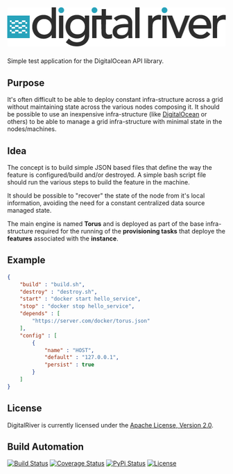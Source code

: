 # [![DigitalRiver](res/logo.png)](http://digitalriver.hive.pt)

Simple test application for the DigitalOcean API library.

## Purpose

It's often difficult to be able to deploy constant infra-structure across a grid without maintaining state across the various nodes composing it. It should be possible to use an inexpensive infra-structure (like [DigitalOcean](https://www.digitalocean.com/) or others) to be able to manage a grid infra-structure with minimal state in the nodes/machines.

## Idea

The concept is to build simple JSON based files that define the way the feature is configured/build and/or destroyed. A simple bash script file should run the various steps to build the feature in the machine.

It should be possible to "recover" the state of the node from it's local information, avoiding the need for a constant centralized data source managed state.

The main engine is named **Torus** and is deployed as part of the base infra-structure required for the running of the **provisioning tasks** that deploye the **features** associated with the **instance**.

## Example

```json
{
    "build" : "build.sh",
    "destroy" : "destroy.sh",
    "start" : "docker start hello_service",
    "stop" : "docker stop hello_service",
    "depends" : [
        "https://server.com/docker/torus.json"
    ],
    "config" : [
        {
            "name" : "HOST",
            "default" : "127.0.0.1",
            "persist" : true
        }
    ]
}
```

## License

DigitalRiver is currently licensed under the [Apache License, Version 2.0](http://www.apache.org/licenses/).

## Build Automation

[![Build Status](https://travis-ci.com/hivesolutions/digitalriver.svg?branch=master)](https://travis-ci.com/hivesolutions/digitalriver)
[![Coverage Status](https://coveralls.io/repos/hivesolutions/digitalriver/badge.svg?branch=master)](https://coveralls.io/r/hivesolutions/digitalriver?branch=master)
[![PyPi Status](https://img.shields.io/pypi/v/digitalriver.svg)](https://pypi.python.org/pypi/digitalriver)
[![License](https://img.shields.io/badge/license-Apache%202.0-blue.svg)](https://www.apache.org/licenses/)

